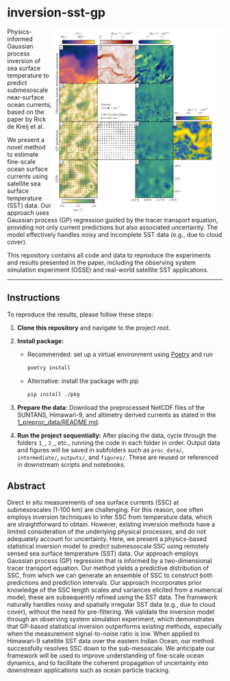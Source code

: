 # inversion-sst-gp

<img align="right" src="3_observing_system_simulation_experiment/figures/osse_instance_fully_observed.png" alt="drawing" width="400"/>


Physics-informed Gaussian process inversion of sea surface temperature to predict submesoscale near-surface ocean currents, based on the paper by Rick de Kreij et al.

We present a novel method to estimate fine-scale ocean surface currents using satellite sea surface temperature (SST) data. Our approach uses Gaussian process (GP) regression guided by the tracer transport equation, providing not only current predictions but also associated uncertainty. The model effectively handles noisy and incomplete SST data (e.g., due to cloud cover).

This repository contains all code and data to reproduce the experiments and results presented in the paper, including the observing system simulation experiment (OSSE) and real-world satellite SST applications.

---

## Instructions

To reproduce the results, please follow these steps:

1. **Clone this repository** and navigate to the project root.

2. **Install package:**  
    - Recommended: set up a virtual environment using [Poetry](https://python-poetry.org/docs/) and run  
      ```bash
      poetry install
      ```  
    - Alternative: install the package with pip  
      ```bash
      pip install ./pkg
      ```

3. **Prepare the data:** Download the preprocessed NetCDF files of the SUNTANS, Himawari-9, and altimetry derived currents as stated in the [1_preproc_data/README.md](1_preproc_data/README.md).

4. **Run the project sequentially:** After placing the data, cycle through the folders `1_`, `2_`, etc., running the code in each folder in order. Output data and figures will be saved in subfolders such as `proc_data/`, `intermediate/`, `outputs/`, and `figures/`. These are reused or referenced in downstream scripts and notebooks.

## Abstract

Direct in situ measurements of sea surface currents (SSC) at submesoscales (1-100 km) are challenging. For this reason, one often employs inversion techniques to infer SSC from temperature data, which are straightforward to obtain. However, existing inversion methods have a limited consideration of the underlying physical processes, and do not adequately account for uncertainty. Here, we present a physics-based statistical inversion model to predict submesoscale SSC using remotely sensed sea surface temperature (SST) data. Our approach employs Gaussian process (GP) regression that is informed by a two-dimensional tracer transport equation. Our method yields a predictive distribution of SSC, from which we can generate an ensemble of SSC to construct both predictions and prediction intervals. Our approach incorporates prior knowledge of the SSC length scales and variances elicited from a numerical model; these are subsequently refined using the SST data. The framework naturally handles noisy and spatially irregular SST data (e.g., due to cloud cover), without the need for pre-filtering.  We validate the inversion model through an observing system simulation experiment, which demonstrates that GP-based statistical inversion outperforms existing methods, especially when the measurement signal-to-noise ratio is low.  When applied to Himawari-9 satellite SST data over the eastern Indian Ocean, our method successfully resolves SSC down to the sub-mesoscale. We anticipate our framework will be used to improve understanding of fine-scale ocean dynamics, and to facilitate the coherent propagation of uncertainty into downstream applications such as ocean particle tracking.